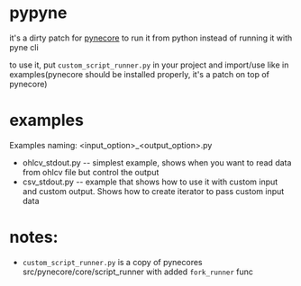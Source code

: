 # pypyne
it's a dirty patch for [pynecore](https://github.com/PyneSys/pynecore) to run it from python instead of running it with pyne cli

to use it, put `custom_script_runner.py` in your project and import/use like in examples(pynecore should be installed properly, it's a patch on top of pynecore)

# examples
Examples naming: <input_option>_<output_option>.py
* ohlcv_stdout.py -- simplest example, shows when you want to read data from ohlcv file but control the output
* csv_stdout.py -- example that shows how to use it with custom input and custom output. Shows how to create iterator to pass custom input data

# notes:
* `custom_script_runner.py` is a copy of pynecores src/pynecore/core/script_runner with added `fork_runner` func